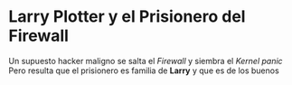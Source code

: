 # Larry Plotter y el Prisionero del Firewall

Un supuesto hacker maligno se salta el *Firewall* y siembra el *Kernel panic*
Pero resulta que el prisionero es familia de **Larry** y que es de los buenos
